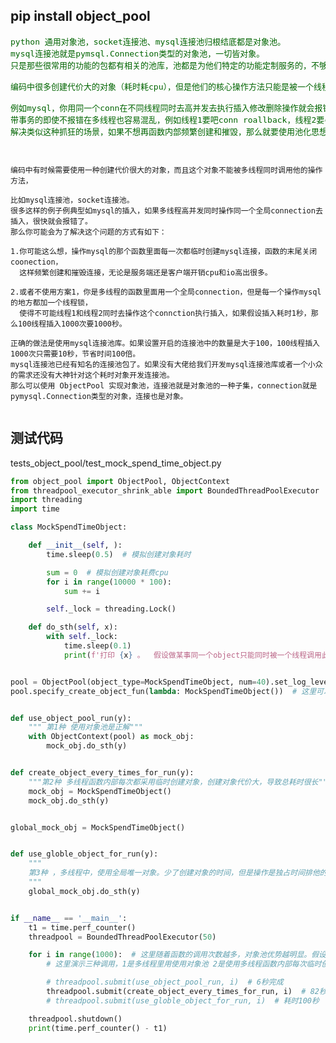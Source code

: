 ## pip install object_pool

<pre style="color: darkgreen;font-size: medium">
python 通用对象池，socket连接池、mysql连接池归根结底都是对象池。
mysql连接池就是pymsql.Connection类型的对象池，一切皆对象。
只是那些很常用的功能的包都有相关的池库，池都是为他们特定的功能定制服务的，不够通用。

编码中很多创建代价大的对象（耗时耗cpu），但是他们的核心操作方法只能是被一个线程占用。

例如mysql，你用同一个conn在不同线程同时去高并发去执行插入修改删除操作就会报错，而且就算包不自带报错，
带事务的即使不报错在多线程也容易混乱，例如线程1要吧conn roallback，线程2要commit，conn中的事务到底听谁的。
解决类似这种抓狂的场景，如果不想再函数内部频繁创建和摧毁，那么就要使用池化思想。

</pre>

```

编码中有时候需要使用一种创建代价很大的对象，而且这个对象不能被多线程同时调用他的操作方法，

比如mysql连接池，socket连接池。
很多这样的例子例典型如mysql的插入，如果多线程高并发同时操作同一个全局connection去插入，很快就会报错了。
那么你可能会为了解决这个问题的方式有如下：

1.你可能这么想，操作mysql的那个函数里面每一次都临时创建mysql连接，函数的末尾关闭coonection，
  这样频繁创建和摧毁连接，无论是服务端还是客户端开销cpu和io高出很多。

2.或者不使用方案1，你是多线程的函数里面用一个全局connection，但是每一个操作mysql的地方都加一个线程锁，
  使得不可能线程1和线程2同时去操作这个connction执行插入，如果假设插入耗时1秒，那么100线程插入1000次要1000秒。

正确的做法是使用mysql连接池库。如果设置开启的连接池中的数量是大于100，100线程插入1000次只需要10秒，节省时间100倍。
mysql连接池已经有知名的连接池包了。如果没有大佬给我们开发mysql连接池库或者一个小众的需求还没有大神针对这个耗时对象开发连接池。
那么可以使用 ObjectPool 实现对象池，连接池就是对象池的一种子集，connection就是pymysql.Connection类型的对象，连接也是对象。


```


## 测试代码

tests_object_pool/test_mock_spend_time_object.py


```python
from object_pool import ObjectPool, ObjectContext
from threadpool_executor_shrink_able import BoundedThreadPoolExecutor
import threading
import time

class MockSpendTimeObject:

    def __init__(self, ):
        time.sleep(0.5)  # 模拟创建对象耗时

        sum = 0  # 模拟创建对象耗费cpu
        for i in range(10000 * 100):
            sum += i

        self._lock = threading.Lock()

    def do_sth(self, x):
        with self._lock:
            time.sleep(0.1)
            print(f'打印 {x} 。  假设做某事同一个object只能同时被一个线程调用此方法，是排他的')


pool = ObjectPool(object_type=MockSpendTimeObject, num=40).set_log_level(10)
pool.specify_create_object_fun(lambda: MockSpendTimeObject())  # 这里可以指定为一个创建对象的函数对象，由于创建此对象比较简单就用lamada了。


def use_object_pool_run(y):
    """ 第1种 使用对象池是正解"""
    with ObjectContext(pool) as mock_obj:
        mock_obj.do_sth(y)


def create_object_every_times_for_run(y):
    """第2种 多线程函数内部每次都采用临时创建对象，创建对象代价大，导致总耗时很长"""
    mock_obj = MockSpendTimeObject()
    mock_obj.do_sth(y)


global_mock_obj = MockSpendTimeObject()


def use_globle_object_for_run(y):
    """
    第3种 ，多线程中，使用全局唯一对象。少了创建对象的时间，但是操作是独占时间排他的，这种速度是最差的。
    """
    global_mock_obj.do_sth(y)


if __name__ == '__main__':
    t1 = time.perf_counter()
    threadpool = BoundedThreadPoolExecutor(50)

    for i in range(1000):  # 这里随着函数的调用次数越多，对象池优势越明显。假设是运行10万次，三者耗时差距会更大一点。
        # 这里演示三种调用，1是多线程里用使用对象池 2是使用多线程函数内部每次临时创建关闭对象 3是多线程函数内部使用全局唯一对象。

        # threadpool.submit(use_object_pool_run, i)  # 6秒完成
        threadpool.submit(create_object_every_times_for_run, i)  # 82秒完成
        # threadpool.submit(use_globle_object_for_run, i)  # 耗时100秒

    threadpool.shutdown()
    print(time.perf_counter() - t1)

```

